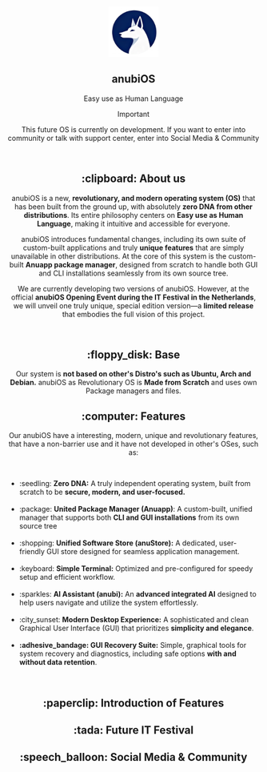 <div align="center">
  <img src="/assets/logo.png" width=100 id=Logo>
  
 ## anubiOS

 Easy use as Human Language

> [!IMPORTANT]
> This future OS is currently on development. If you want to enter into community or talk with support center, enter into Social Media & Community
 
&nbsp;

<div align=center>
<h2>:clipboard: About us</h2>
  <p>
    anubiOS is a new, <strong>revolutionary, and modern operating system (OS)</strong> that has been built from the ground up, with absolutely 
    <strong>zero DNA from other distributions</strong>. Its entire philosophy centers on 
    <strong>Easy use as Human Language</strong>, making it intuitive and accessible for everyone.
  </p>

  <p>
    anubiOS introduces fundamental changes, including its own suite of custom-built applications and truly 
    <strong>unique features</strong> that are simply unavailable in other distributions. At the core of this system is the custom-built 
    <strong>Anuapp package manager</strong>, designed from scratch to handle both GUI and CLI installations seamlessly from its own source tree.
  </p>

  <p>
    We are currently developing two versions of anubiOS. However, at the official 
    <strong>anubiOS Opening Event during the IT Festival in the Netherlands</strong>, we will unveil one truly unique, special edition version—a 
    <strong>limited release</strong> that embodies the full vision of this project.
  </p>

  &nbsp;

  <h2>:floppy_disk: Base</h2>
  <p>
    Our system is <strong>not based on other's Distro's such as Ubuntu, Arch and Debian.</strong> anubiOS as Revolutionary OS is <strong>Made from Scratch</strong> and uses own Package managers and files.
  </p>
  
  <h2>:computer: Features</h2>
  <p>
    Our anubiOS have a interesting, modern, unique and revolutionary features, that have a non-barrier use and it have not developed in other's OSes, such as:
  </p>

  &nbsp;

<div align="left">
    <ul>
      <li>:seedling: <strong>Zero DNA:</strong> A truly independent operating system, built from scratch to be <strong>secure, modern, and user-focused.</strong></li>
      &nbsp;
      <li>:package: <strong>United Package Manager (Anuapp)</strong>: A custom-built, unified manager that supports both <strong>CLI and GUI installations</strong> from its own source tree</li>
      &nbsp;
      <li>:shopping: <strong>Unified Software Store (anuStore):</strong> A dedicated, user-friendly GUI store designed for seamless application management.</li>
      &nbsp;
      <li>:keyboard: <strong>Simple Terminal:</strong> Optimized and pre-configured for speedy setup and efficient workflow.</li>
      &nbsp;
      <li>:sparkles: <strong>AI Assistant (anubi):</strong> An <strong>advanced integrated AI</strong> designed to help users navigate and utilize the system effortlessly.</li>
      &nbsp;
      <li>:city_sunset: <strong>Modern Desktop Experience:</strong> A sophisticated and clean Graphical User Interface (GUI) that prioritizes <strong>simplicity and elegance</strong>.</li>
      &nbsp;
      <li>
      <strong>:adhesive_bandage: GUI Recovery Suite:</strong> Simple, graphical tools for system recovery and diagnostics, including safe options <strong>with and without data retention</strong>.
      </li>
   </ul>
</div>
  &nbsp;

  <h2>:paperclip: Introduction of Features</h2>
  <h2>:tada: Future IT Festival</h2>
  <h2>:speech_balloon: Social Media & Community</h2>
</div>
